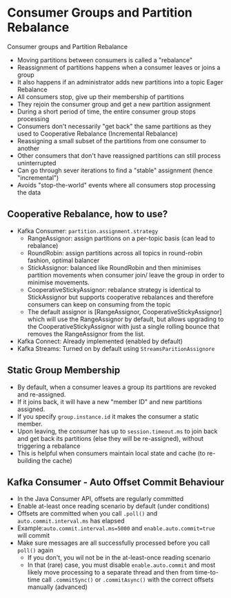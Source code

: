 # Consumer Groups and Partition Rebalance

Consumer groups and Partition Rebalance
- Moving partitions between consumers is called a "rebalance"
- Reassignment of partitions happens when a consumer leaves or joins a group
- It also happens if an administrator adds new partitions into a topic
Eager Rebalance
- All consumers stop, give up their membership of partitions
- They rejoin the consumer group and get a new partition assignment
- During a short period of time, the entire consumer group stops processing
- Consumers don't necessarily "get back" the same partitions as they used to
Cooperative Rebalance (Incremental Rebalance)
- Reassigning a small subset of the partitions from one consumer to another
- Other consumers that don't have reassigned partitions can still process uninterrupted
- Can go through sever iterations to find a "stable" assignment (hence "incremental")
- Avoids "stop-the-world" events where all consumers stop processing the data

## Cooperative Rebalance, how to use?
- Kafka Consumer: `partition.assignment.strategy`
  - RangeAssignor: assign partitions on a per-topic basis (can lead to rebalance)
  - RoundRobin: assign partitions across all topics in round-robin fashion, optimal balancer
  - StickAssignor: balanced like RoundRobin and then minimises partition movements when consumer join/ leave the group in order to minimise movements.
  - CooperativeStickyAssignor: rebalance strategy is identical to StickAssignor but supports cooperative rebalances and therefore consumers can keep on consuming from the topic
  - The default assignor is [RangeAssignor, CooperativeStickyAssignor] which will use the RangeAssignor by default, but allows upgrading to the CooperativeStickyAssignor with just a single rolling bounce that removes the RangeAssignor from the list.
- Kafka Connect: Already implemented (enabled by default)
- Kafka Streams: Turned on by default using ```StreamsParitionAssignore```

## Static Group Membership
- By default, when a consumer leaves a group its partitions are revoked and re-assigned.
- If it joins back, it will have a new "member ID" and new partitions assigned.
- If you specify `group.instance.id` it makes the consumer a static member.
- Upon leaving, the consumer has up to `session.timeout.ms` to join back and get back its partitions (else they will be re-assigned), without triggering a rebalance
- This is helpful when consumers maintain local state and cache (to re-building the cache)

## Kafka Consumer - Auto Offset Commit Behaviour
- In the Java Consumer API, offsets are regularly committed
- Enable at-least once reading scenario by default (under conditions)
- Offsets are committed when you call `.poll()` and `auto.commit.interval.ms` has elapsed
- Example:`auto.commit.interval.ms=5000` and `enable.auto.commit=true` will commit
- Make sure messages are all successfully processed before you call `poll()` again
  - If you don't, you wil not be in the at-least-once reading scenario
  - In that (rare) case, you must disable `enable.auto.commit` and most likely move processing to a separate thread and then from time-to-time call `.commitSync()` or `.commitAsync()` with the correct offsets manually (advanced)

